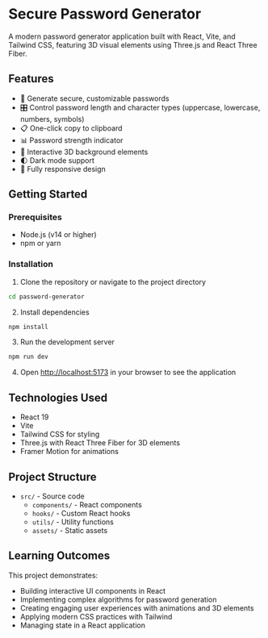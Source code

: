 # Secure Password Generator

A modern password generator application built with React, Vite, and Tailwind CSS, featuring 3D visual elements using Three.js and React Three Fiber.

## Features

- 🔐 Generate secure, customizable passwords
- 🎛️ Control password length and character types (uppercase, lowercase, numbers, symbols)
- 📋 One-click copy to clipboard
- 📊 Password strength indicator
- 🌈 Interactive 3D background elements
- 🌓 Dark mode support
- 📱 Fully responsive design

## Getting Started

### Prerequisites

- Node.js (v14 or higher)
- npm or yarn

### Installation

1. Clone the repository or navigate to the project directory
```bash
cd password-generator
```

2. Install dependencies
```bash
npm install
```

3. Run the development server
```bash
npm run dev
```

4. Open [http://localhost:5173](http://localhost:5173) in your browser to see the application

## Technologies Used

- React 19
- Vite
- Tailwind CSS for styling
- Three.js with React Three Fiber for 3D elements
- Framer Motion for animations

## Project Structure

- `src/` - Source code
  - `components/` - React components
  - `hooks/` - Custom React hooks
  - `utils/` - Utility functions
  - `assets/` - Static assets

## Learning Outcomes

This project demonstrates:
- Building interactive UI components in React
- Implementing complex algorithms for password generation
- Creating engaging user experiences with animations and 3D elements
- Applying modern CSS practices with Tailwind
- Managing state in a React application
